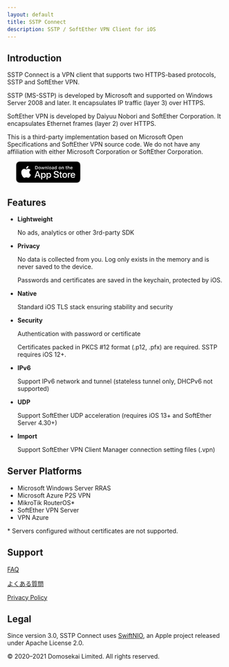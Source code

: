 ```yaml
---
layout: default
title: SSTP Connect
description: SSTP / SoftEther VPN Client for iOS
---
```


## Introduction

SSTP Connect is a VPN client that supports two HTTPS-based protocols, SSTP and SoftEther VPN.

SSTP (MS-SSTP) is developed by Microsoft and supported on Windows Server 2008 and later. It encapsulates IP traffic (layer 3) over HTTPS.

SoftEther VPN is developed by Daiyuu Nobori and SoftEther Corporation. It encapsulates Ethernet frames (layer 2) over HTTPS.

This is a third-party implementation based on Microsoft Open Specifications and SoftEther VPN source code. 
We do not have any affiliation with either Microsoft Corporation or SoftEther Corporation.

<a href='https://apps.apple.com/us/app/sstp-connect/id1543667909?itsct=apps_box&itscg=30200'><img alt='Download on the App Store' height="50" hspace="20" src='Download_on_the_App_Store_Badge_US-UK_RGB_blk_092917.svg'/></a>

## Features

- **Lightweight**

  No ads, analytics or other 3rd-party SDK
  
- **Privacy**

  No data is collected from you. Log only exists in the memory and is never saved to the device.
  
  Passwords and certificates are saved in the keychain, protected by iOS.
  
- **Native**

  Standard iOS TLS stack ensuring stability and security
  
- **Security**

  Authentication with password or certificate
  
  Certificates packed in PKCS #12 format (.p12, .pfx) are required. SSTP requires iOS 12+.
  
- **IPv6**

  Support IPv6 network and tunnel (stateless tunnel only, DHCPv6 not supported)
  
- **UDP**

  Support SoftEther UDP acceleration (requires iOS 13+ and SoftEther Server 4.30+)

- **Import**

  Support SoftEther VPN Client Manager connection setting files (.vpn)

## Server Platforms

- Microsoft Windows Server RRAS
- Microsoft Azure P2S VPN
- MikroTik RouterOS*
- SoftEther VPN Server
- VPN Azure

\* Servers configured without certificates are not supported.

## Support

[FAQ](help.html)

[よくある質問](help-ja.html)

[Privacy Policy](privacy.html)

## Legal

Since version 3.0, SSTP Connect uses [SwiftNIO](https://github.com/apple/swift-nio), an Apple project released under Apache License 2.0.
  
© 2020–2021 Domosekai Limited.  All rights reserved.

